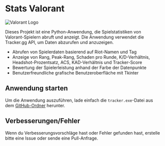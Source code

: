 # Stats Valorant

![Valorant Logo](https://seeklogo.com/images/V/valorant-logo-FAB2CA0E55-seeklogo.com.png)

Dieses Projekt ist eine Python-Anwendung, die Spielstatistiken von Valorant-Spielern abruft und anzeigt. Die Anwendung verwendet die Tracker.gg API, um Daten abzurufen und anzuzeigen.

- Abrufen von Spielerdaten basierend auf Riot-Namen und Tag
- Anzeige von Rang, Peak-Rang, Schaden pro Runde, K/D-Verhältnis, Headshot-Prozentsatz, ACS, KAD-Verhältnis und Tracker-Score
- Bewertung der Spielerleistung anhand der Farbe der Datenpunkte
- Benutzerfreundliche grafische Benutzeroberfläche mit Tkinter

## Anwendung starten
Um die Anwendung auszuführen, lade einfach die `tracker.exe`-Datei aus dem [GitHub-Ordner](https://github.com/JonasZinne/Stats-Valorant/tree/main/.exe) herunter.

## Verbesserungen/Fehler

Wenn du Verbesserungsvorschläge hast oder Fehler gefunden hast, erstelle bitte eine Issue oder sende eine Pull-Anfrage.
